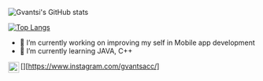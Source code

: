
<!--- ![65-656879_pale-pink-aesthetic-backgrounds](https://user-images.githubusercontent.com/56221910/109179380-43744500-77a3-11eb-9e59-12e3f52b0953.jpg) -->



![Gvantsi's GitHub stats](https://github-readme-stats.vercel.app/api?username=Gvantsi&show_icons=true&theme=onedark)





[![Top Langs](https://github-readme-stats.vercel.app/api/top-langs/?username=Gvantsi)](https://github.com/anuraghazra/github-readme-stats)





- 🔭 I’m currently working on improving my self in Mobile app development
- 🌱 I’m currently learning  JAVA, C++ 




[<img align="left" alt="codeSTACKr | Instagram" width="22px" src="https://cdn.jsdelivr.net/npm/simple-icons@v3/icons/instagram.svg" />][https://www.instagram.com/gvantsacc/]





